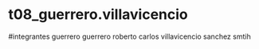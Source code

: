 # t08_guerrero.villavicencio
#integrantes
guerrero guerrero roberto carlos
villavicencio sanchez smtih
